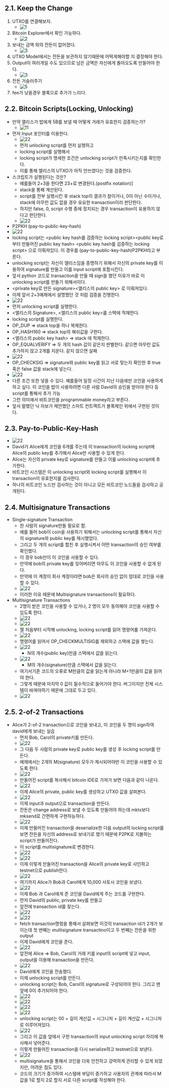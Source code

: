 ## 2.1. Keep the Change

1. UTXO를 연결해보자.
   - ![1](./1.PNG)
2. Bitcoin Explorer에서 확인 가능하다.
   - ![2](./2.PNG)
3. 보내는 금액 외의 잔돈이 없어졌다.
   - ![3](./3.PNG)
4. UTXO Model에서는 잔돈을 보관하지 않기때문에 어떡게해야할 지 결정해야 한다.
5. Output이 여러개일 수도 있으므로 남은 금액은 자신에게 돌아오도록 만들어야 한다.
   - ![3](./4.PNG)
6. 잔돈 거슬러주기
   - ![5](./5.PNG)
7. fee가 낮을경우 블록으로 추가가 느리다.

## 2.2. Bitcoin Scripts(Locking, Unlocking)

- 만약 앨리스가 밥에게 5B를 보낼 때 어떻게 거래가 유효한지 검증하는가?
  - ![11](./11.PNG)
- 먼저 Input 포인터를 이용한다.
  - ![22](./22.PNG)
  - 먼저 unlocking script를 먼저 실행하고
  - locking script를 실행해서
  - locking script가 명세한 조건은 unlocking script가 만족시키는지를 확인한다.
  - 이를 통해 앨리스의 UTXO가 아직 안쓰였다는 것을 검증한다.
- 스크립트가 실행된다는 것은?
  - 예를들어 2+3을 한다면 23+로 변경된다.(postfix notation)]
  - stack을 통해 계산된다.
  - script를 전부 실행시킨 후 stack top의 결과가 참이거나, 0이 아닌 수이거나, stack에 아무런 값도 없을 경우 유요한 transaction이라 판단한다.
  - 하지만 false, 0, script 수행 중에 정지되는 경우 transaction이 유용하지 않다고 판단한다.
  - ![22](./33.PNG)
- P2PKH (pay-to-public-key-hash)
- ![22](./44.PNG)
- locking script는 <public key hash를 검증하는 locking script><public key로 부터 만들어진 public key hash> <public key hash를 검증하는 locking script> 으로 이뤄져있다. 이 경우를 (pay-to-public-key-hash)P2PKH라고 부른다.
- unlocking script는 자신이 앨리스임을 증명하기 위해서 자신의 private key를 이용하여 signature를 만들고 이를 input script에 포함시킨다.
- 앞서 python 코드로 transaction을 만들 때 sign을 했던 이유가 바로 이 unlocking script를 만들기 위해서이다.
- <private key로 만든 signature><앨리스의 public key> 로 이뤄져있다.
- 이제 앞서 2+3예제에서 설명했던 것 처럼 검증을 진행한다.
- ![22](./55.PNG)
- 먼저 unlocking script를 실행한다.
- <앨리스의 Signature>, <앨리스의 public key>를 스택에 적재한다.
- locking script를 실행한다.
- OP_DUP => stack top을 하나 복제한다.
- OP_HASH160 => stack top의 해쉬값을 구한다.
- <앨리스의 public key hash> => stack 에 적재한다.
- OP_EQUALVERIFY => 두 개의 hash 값이 같은지 판별한다. 같으면 아무런 값도 추가하지 않고 2개를 지운다. 같지 않으면 실패
- ![22](./66.PNG)
- OP_CHECKSIG => signature와 public key를 읽고 서로 맞는지 확인한 후 true혹은 false 값을 stack에 넣는다.
- ![22](./77.PNG)
- 다른 조건 또한 넣을 수 있다. 예를들어 일정 시간이 지난 다음에만 코인을 사용하게 하고 싶다. 이 코인을 밥이 사용하려면 다른 사람 David의 승인을 받아야 한다 등 script를 통해서 추가 가능
- 그런 의미에서 비트코인을 programmable money라고 부른다.
- 앞서 말했던 닉 자보가 제안했던 스마트 컨트랙트가 블록체인 위에서 구현된 것이다.

## 2.3. Pay-to-Public-Key-Hash

- ![22](./111.PNG)
- David가 Alice에게 코인을 6개를 주는데 이 transaction의 locking script에 Alice의 public key를 추가해서 Alice만 사용할 수 있게 한다.
- Alice는 자신의 private key로 signature를 만들고 이를 unlocking script에 추가한다.
- 비트코인 시스템은 이 unlocking script와 locking script를 실행해서 이 transaction이 유효한지를 검사한다.
- 하나의 비트코인 노드만 검사하는 것이 아니고 모든 비트코인 노드들을 검사하고 공개된다.

## 2.4. Multisignature Transactions

- Single-signature Transaction
  - 한 사람의 signature만들 필요로 함.
  - 예를 들어 bob이 coin을 사용하기 위해서는 unlocking script를 통해서 자신의 signature와 public key를 제시했었다.
  - 그리고 두 개의 script를 합친 후 실행시켜서 어떤 transaction의 승인 여부를 확인했다.
  - 이 경우 bob만이 이 코인을 사용할 수 있다.
  - 만약에 bob의 private key를 잊어버리면 아무도 이 코인을 사용할 수 없게 된다.
  - 만약에 이 계정이 회사 계정이라면 bob은 회사의 승인 없이 맘대로 코인을 사용할 수 있다.
  - ![22](./222.PNG)
  - 이러한 이유 때문에 Multisignature transactions이 필요하다.
- Multisignature Transactions
  - 2명이 받은 코인을 사용할 수 있거나, 2 명이 모두 동의해야 코인을 사용할 수 있도록 한다.
  - ![22](./333.PNG)
  - ![22](./444.PNG)
  - 젤 처음부터 시작해 unlocking, locking script를 읽어 명령어롤 가져온다.
  - ![22](./555.PNG)
  - 명령어를 읽어서 OP_CHECKMULTISIG를 제외하고 스택에 값을 쌓는다.
  - ![22](./666.PNG)
    - N의 개수(public key)만큼 스택에서 값을 읽는다.
  - ![22](./777.PNG)
    - M의 개수(signature)만큼 스택에서 값을 읽는다.
  - 여기서기존 코드의 오류로 M만큼의 값을 읽는게 아니라 M+1만큼의 값을 읽어야 한다.
  - 그렇게 때문에 마지막 0 값이 필수적으로 들어가야 한다. 버그이지만 전체 시스템이 바껴야하기 때문에 그대로 두고 있다.
  - ![22](./888.PNG)

## 2.5. 2-of-2 Transactions

- Alice가 2-of-2 transaction으로 코인을 보내고, 이 코인을 두 명이 sign하여 david에게 보내는 실습
  - 먼저 Bob, Carol의 private키를 만든다.
  - ![22](./21.PNG)
  - 그 다음 두 사람의 private key로 public key를 생성 후 locking script를 만든다.
  - 예제에서는 2개의 M(signature) 모두가 제시되어야만 이 코인을 사용할 수 있도록 한다.
  - ![22](./212.PNG)
  - 만들어진 script를 복사해서 bitcoin IDE로 가져가 보면 다음과 같이 나온다.
  - ![22](./213.PNG)
  - 이제 Alice의 private, public key를 생성하고 UTXO 값을 살펴본다.
  - ![22](./214.PNG)
  - 이제 input과 output으로 transaction을 만든다.
  - 잔돈은 change address로 보낼 수 있도록 만들어야 하는데 mktx보다 mksend로 간편하게 구현하능하다.
  - ![22](./215.PNG)
  - 이제 만들어진 transaction을 deserialize한 다음 output의 locking script를 보면 잔돈을 자신의 address로 보내기로 했기 때문에 P2PK로 지불하는 script가 만들어진다.
  - 이 script를 multisignature로 변경한다.
  - ![22](./216.PNG)
  - ![22](./217.PNG)
  - 이제 이렇게 만들어진 transaction을 Alice의 private key로 사인하고 testnet으로 publish한다.
  - ![22](./218.PNG)
  - 여기까지 Alice가 Bob과 Carol에게 10,000 사토시 코인을 보냈다.
  - ![22](./219.PNG)
  - 이제 Bob 과 Carol에게 준 코인을 David에게 주는 코드를 구현한다.
  - 먼저 David의 public, private key를 만들고
  - 앞전에 transaction id를 찾는다.
  - ![22](./220.PNG)
  - ![22](./221.PNG)
  - fetch transaction명령을 통해서 살펴보면 이것의 transaction id가 2개가 보이는데 첫 번째는 multisignature transactino이고 두 번째는 잔돈을 위한 output
  - 이제 David에게 코인을 준다.
  - ![22](./2222.PNG)
  - 앞전에 Alice => Bob, Carol의 거래 키를 input의 script에 넣고 input, output을 이용해 transaction을 만든다.
  - ![22](./2223.PNG)
  - David에게 코인을 전송했다.
  - 이제 unlocking script를 만든다.
  - unlocking script는 Bob, Carol의 signature로 구성되어야 한다. 그리고 맨 앞에 0이 추가되어야 한다.
  - ![22](./2224.PNG)
  - ![22](./2225.PNG)
  - ![22](./2226.PNG)
  - ![22](./2227.PNG)
  - unlocking script는 00 + 길이 계산값 + 시그니처 + 길이 계산값 + 시그니처로 이루어져있다.
  - ![22](./2228.PNG)
  - 그리고 이 값을 앞에서 구한 transaction의 input unlocking script 자리에 복사해서 넣어준다.
  - 이렇게 만들어진 transaction을 다시 serialize하고 testnet으로 보낸다.
  - ![22](./2229.PNG)
  - multisignature을 통해서 코인을 더욱 안전하고 강력하게 관리할 수 있게 되었지만, 어려운 점도 있다.
  - 코드의 크기가 증가하여 시스템에 부담이 증가하고 사용자의 관계에 따라서 M 값을 1로 할지 2로 할지 서로 다른 script를 작성해야 한다.
